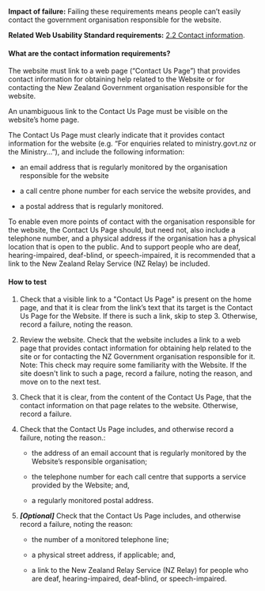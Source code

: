 
**Impact of failure:** Failing these requirements means people can’t easily contact the government organisation responsible for the website.

**Related Web Usability Standard requirements:** [2.2 Contact information](https://webtoolkit.govt.nz/standards/web-usability-standard/#contact).

<div class="details" markdown="1">

#### What are the contact information requirements?

The website must link to a web page (“Contact Us Page”) that provides contact information for obtaining help related to the Website or for contacting the New Zealand Government organisation responsible for the website.

An unambiguous link to the Contact Us Page must be visible on the website’s home page.

The Contact Us Page must clearly indicate that it provides contact information for the website (e.g. “For enquiries related to ministry.govt.nz or the Ministry…”), and include the following information:

* an email address that is regularly monitored by the organisation responsible for the website

* a call centre phone number for each service the website provides, and

* a postal address that is regularly monitored.

To enable even more points of contact with the organisation responsible for the website, the Contact Us Page should, but need not, also include a telephone number, and a physical address if the organisation has a physical location that is open to the public. And to support people who are deaf, hearing-impaired, deaf-blind, or speech-impaired, it is recommended that a link to the New Zealand Relay Service (NZ Relay) be included.

</div>

#### How to test

1. Check that a visible link to a "Contact Us Page" is present on the home page, and that it is clear from the link’s text that its target is the Contact Us Page for the Website. If there is such a link, skip to step 3. Otherwise, record a failure, noting the reason.

2. Review the website. Check that the website includes a link to a web page that provides contact information for obtaining help related to the site or for contacting the NZ Government organisation responsible for it. Note: This check may require some familiarity with the Website. If the site doesn't link to such a page, record a failure, noting the reason, and move on to the next test.

3. Check that it is clear, from the content of the Contact Us Page, that the contact information on that page relates to the website. Otherwise, record a failure.

4. Check that the Contact Us Page includes, and otherwise record a failure, noting the reason.:

	 * the address of an email account that is regularly monitored by the Website’s responsible organisation;

	 * the telephone number for each call centre that supports a service provided by the Website; and,

	 * a regularly monitored postal address. 

5. **_[Optional]_** Check that the Contact Us Page includes, and otherwise record a failure, noting the reason:

	 * the number of a monitored telephone line;

	 * a physical street address, if applicable; and,

	 * a link to the New Zealand Relay Service (NZ Relay) for people who are deaf, hearing-impaired, deaf-blind, or speech-impaired.
